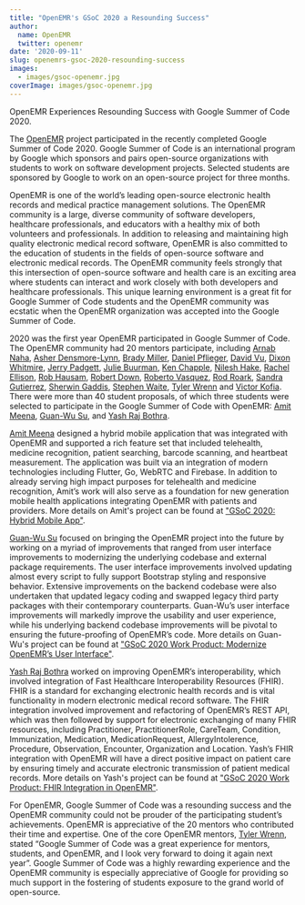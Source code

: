```yaml
---
title: "OpenEMR's GSoC 2020 a Resounding Success"
author:
  name: OpenEMR
  twitter: openemr
date: '2020-09-11'
slug: openemrs-gsoc-2020-resounding-success
images:
  - images/gsoc-openemr.jpg
coverImage: images/gsoc-openemr.jpg
---
```

OpenEMR Experiences Resounding Success with Google Summer of Code 2020.
<!--more-->

The [OpenEMR](https://www.open-emr.org/) project participated in the recently completed Google Summer of Code 2020. Google Summer of Code is an international program by Google which sponsors and pairs open-source organizations with students to work on software development projects. Selected students are sponsored by Google to work on an open-source project for three months.

OpenEMR is one of the world’s leading open-source electronic health records and medical practice management solutions. The OpenEMR community is a large, diverse community of software developers, healthcare professionals, and educators with a healthy mix of both volunteers and professionals. In addition to releasing and maintaining high quality electronic medical record software, OpenEMR is also committed to the education of students in the fields of open-source software and electronic medical records. The OpenEMR community feels strongly that this intersection of open-source software and health care is an exciting area where students can interact and work closely with both developers and healthcare professionals. This unique learning environment is a great fit for Google Summer of Code students and the OpenEMR community was ecstatic when the OpenEMR organization was accepted into the Google Summer of Code.

2020 was the first year OpenEMR participated in Google Summer of Code. The OpenEMR community had 20 mentors participate, including [Arnab Naha](https://github.com/arnabnaha), [Asher Densmore-Lynn](https://github.com/jesdynf), [Brady Miller](https://github.com/bradymiller), [Daniel Pflieger](https://github.com/growlingflea), [David Vu](https://community.open-emr.org/u/david.vu), [Dixon Whitmire](https://github.com/dixonwhitmire), [Jerry Padgett](https://github.com/sjpadgett), [Julie Buurman](https://github.com/boxlady), [Ken Chapple](https://github.com/kchapple), [Nilesh Hake](https://community.open-emr.org/u/nilesh_hake), [Rachel Ellison](https://community.open-emr.org/u/rachel_ellison), [Rob Hausam](https://community.open-emr.org/u/rhausam), [Robert Down](https://github.com/robertdown), [Roberto Vasquez](https://github.com/robertogagliotta), [Rod Roark](https://github.com/sunsetsystems), [Sandra Gutierrez](https://github.com/gutiersa), [Sherwin Gaddis](https://github.com/juggernautsei), [Stephen Waite](https://github.com/stephenwaite), [Tyler Wrenn](https://github.com/tywrenn) and [Victor Kofia](https://github.com/kofiav). There were more than 40 student proposals, of which three students were selected to participate in the Google Summer of Code with OpenEMR: [Amit Meena](https://github.com/im-Amitto), [Guan-Wu Su](https://github.com/stu01509), and [Yash Raj Bothra](https://github.com/yashrajbothra).

[Amit Meena](https://github.com/im-Amitto) designed a hybrid mobile application that was integrated with OpenEMR and supported a rich feature set that included telehealth, medicine recognition, patient searching, barcode scanning, and heartbeat measurement. The application was built via an integration of modern technologies including Flutter, Go, WebRTC and Firebase. In addition to already serving high impact purposes for telehealth and medicine recognition, Amit’s work will also serve as a foundation for new generation mobile health applications integrating OpenEMR with patients and providers. More details on Amit's project can be found at ["GSoC 2020: Hybrid Mobile App"](https://www.open-emr.org/blog/gsoc-2020-hybrid-app).

[Guan-Wu Su](https://github.com/stu01509) focused on bringing the OpenEMR project into the future by working on a myriad of improvements that ranged from user interface improvements to modernizing the underlying codebase and external package requirements. The user interface improvements involved updating almost every script to fully support Bootstrap styling and responsive behavior. Extensive improvements on the backend codebase were also undertaken that updated legacy coding and swapped legacy third party packages with their contemporary counterparts. Guan-Wu’s user interface improvements will markedly improve the usability and user experience, while his underlying backend codebase improvements will be pivotal to ensuring the future-proofing of OpenEMR’s code. More details on Guan-Wu's project can be found at ["GSoC 2020 Work Product: Modernize OpenEMR’s User Interface"](https://www.open-emr.org/blog/gsoc-2020-work-product-modernize-openemr-user-interface).

[Yash Raj Bothra](https://github.com/yashrajbothra) worked on improving OpenEMR’s interoperability, which involved integration of Fast Healthcare Interoperability Resources (FHIR). FHIR is a standard for exchanging electronic health records and is vital functionality in modern electronic medical record software. The FHIR integration involved improvement and refactoring of OpenEMR’s REST API, which was then followed by support for electronic exchanging of many FHIR resources, including Practitioner, PractitionerRole, CareTeam, Condition, Immunization, Medication, MedicationRequest, AllergyIntolerence, Procedure, Observation, Encounter, Organization and Location. Yash’s FHIR integration with OpenEMR will have a direct positive impact on patient care by ensuring timely and accurate electronic transmission of patient medical records. More details on Yash's project can be found at ["GSoC 2020 Work Product: FHIR Integration in OpenEMR"](https://www.open-emr.org/blog/gsoc-2020-work-product-fhir-integration-in-openemr).

For OpenEMR, Google Summer of Code was a resounding success and the OpenEMR community could not be prouder of the participating student’s achievements. OpenEMR is appreciative of the 20 mentors who contributed their time and expertise. One of the core OpenEMR mentors, [Tyler Wrenn](https://github.com/tywrenn), stated “Google Summer of Code was a great experience for mentors, students, and OpenEMR, and I look very forward to doing it again next year”. Google Summer of Code was a highly rewarding experience and the OpenEMR community is especially appreciative of Google for providing so much support in the fostering of students exposure to the grand world of open-source.

<br>
<br>
